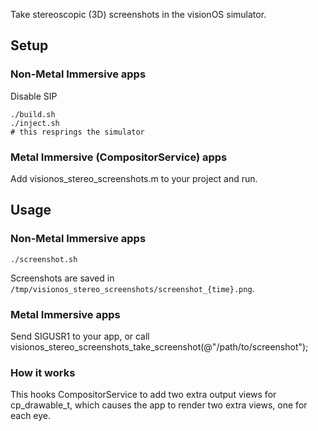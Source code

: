Take stereoscopic (3D) screenshots in the visionOS simulator.

## Setup

### Non-Metal Immersive apps

Disable SIP

```
./build.sh
./inject.sh
# this resprings the simulator
```

### Metal Immersive (CompositorService) apps

Add visionos_stereo_screenshots.m to your project and run.

## Usage

### Non-Metal Immersive apps

```
./screenshot.sh
```

Screenshots are saved in `/tmp/visionos_stereo_screenshots/screenshot_{time}.png`.

### Metal Immersive apps

Send SIGUSR1 to your app, or call visionos_stereo_screenshots_take_screenshot(@"/path/to/screenshot");

### How it works

This hooks CompositorService to add two extra output views for cp_drawable_t, which causes the app to render two extra views, one for each eye.
